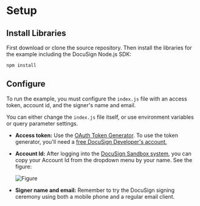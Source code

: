 # Setup

## Install Libraries
First download or clone the source repository. Then install the libraries for the 
example including the DocuSign Node.js SDK:

````
npm install
````

## Configure

To run the example, you must configure the `index.js` file with an access token, account id, and the signer's name and email.

You can either change the `index.js` file itself, or use environment variables or query parameter settings.

* **Access token:** Use the [OAuth Token Generator](https://developers.docusign.com/oauth-token-generator).
  To use the token generator, you'll need a 
  [free DocuSign Developer's account.](https://go.docusign.com/o/sandbox/)
* **Account Id:** After logging into the [DocuSign Sandbox system](https://demo.docusign.net),
  you can copy your Account Id from the dropdown menu by your name. See the figure:
  
  ![Figure](https://raw.githubusercontent.com/docusign/qs-02-node-send-envelope/master/documentation/account_id.png)
* **Signer name and email:** Remember to try the DocuSign signing ceremony using both a mobile phone and a regular
  email client.
